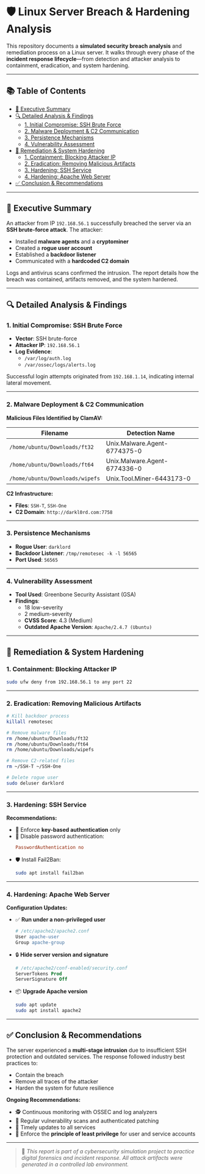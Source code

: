 # 🛡️ Linux Server Breach & Hardening Analysis

This repository documents a **simulated security breach analysis** and remediation process on a Linux server. It walks through every phase of the **incident response lifecycle**—from detection and attacker analysis to containment, eradication, and system hardening.

---

## 📚 Table of Contents

- [📌 Executive Summary](#-executive-summary)
- [🔍 Detailed Analysis & Findings](#-detailed-analysis--findings)
  - [1. Initial Compromise: SSH Brute Force](#1-initial-compromise-ssh-brute-force)
  - [2. Malware Deployment & C2 Communication](#2-malware-deployment--c2-communication)
  - [3. Persistence Mechanisms](#3-persistence-mechanisms)
  - [4. Vulnerability Assessment](#4-vulnerability-assessment)
- [🔧 Remediation & System Hardening](#-remediation--system-hardening)
  - [1. Containment: Blocking Attacker IP](#1-containment-blocking-attacker-ip)
  - [2. Eradication: Removing Malicious Artifacts](#2-eradication-removing-malicious-artifacts)
  - [3. Hardening: SSH Service](#3-hardening-ssh-service)
  - [4. Hardening: Apache Web Server](#4-hardening-apache-web-server)
- [✅ Conclusion & Recommendations](#-conclusion--recommendations)

---

## 📌 Executive Summary

An attacker from IP `192.168.56.1` successfully breached the server via an **SSH brute-force attack**. The attacker:

- Installed **malware agents** and a **cryptominer**
- Created a **rogue user account**
- Established a **backdoor listener**
- Communicated with a **hardcoded C2 domain**

Logs and antivirus scans confirmed the intrusion. The report details how the breach was contained, artifacts removed, and the system hardened.

---

## 🔍 Detailed Analysis & Findings

### 1. Initial Compromise: SSH Brute Force

- **Vector**: SSH brute-force  
- **Attacker IP**: `192.168.56.1`  
- **Log Evidence**:
  - `/var/log/auth.log`
  - `/var/ossec/logs/alerts.log`

Successful login attempts originated from `192.168.1.14`, indicating internal lateral movement.

---

### 2. Malware Deployment & C2 Communication

**Malicious Files Identified by ClamAV:**

| Filename                          | Detection Name                     |
|----------------------------------|------------------------------------|
| `/home/ubuntu/Downloads/ft32`    | Unix.Malware.Agent-6774375-0       |
| `/home/ubuntu/Downloads/ft64`    | Unix.Malware.Agent-6774336-0       |
| `/home/ubuntu/Downloads/wipefs`  | Unix.Tool.Miner-6443173-0          |

**C2 Infrastructure:**

- **Files**: `SSH-T`, `SSH-One`  
- **C2 Domain**: `http://darkl0rd.com:7758`

---

### 3. Persistence Mechanisms

- **Rogue User**: `darklord`  
- **Backdoor Listener**: `/tmp/remotesec -k -l 56565`  
- **Port Used**: `56565`

---

### 4. Vulnerability Assessment

- **Tool Used**: Greenbone Security Assistant (GSA)  
- **Findings**:
  - 18 low-severity
  - 2 medium-severity
  - **CVSS Score**: 4.3 (Medium)
  - **Outdated Apache Version**: `Apache/2.4.7 (Ubuntu)`

---

## 🔧 Remediation & System Hardening

### 1. Containment: Blocking Attacker IP

```bash
sudo ufw deny from 192.168.56.1 to any port 22
```

---

### 2. Eradication: Removing Malicious Artifacts

```bash
# Kill backdoor process
killall remotesec

# Remove malware files
rm /home/ubuntu/Downloads/ft32
rm /home/ubuntu/Downloads/ft64
rm /home/ubuntu/Downloads/wipefs

# Remove C2-related files
rm ~/SSH-T ~/SSH-One

# Delete rogue user
sudo deluser darklord
```

---

### 3. Hardening: SSH Service

**Recommendations:**

- 🔐 Enforce **key-based authentication** only  
- 🚫 Disable password authentication:
  ```ini
  PasswordAuthentication no
  ```
- 🛡️ Install Fail2Ban:
  ```bash
  sudo apt install fail2ban
  ```

---

### 4. Hardening: Apache Web Server

**Configuration Updates:**

- ✅ **Run under a non-privileged user**
  ```apache
  # /etc/apache2/apache2.conf
  User apache-user
  Group apache-group
  ```

- 🔒 **Hide server version and signature**
  ```apache
  # /etc/apache2/conf-enabled/security.conf
  ServerTokens Prod
  ServerSignature Off
  ```

- 📦 **Upgrade Apache version**
  ```bash
  sudo apt update
  sudo apt install apache2
  ```

---

## ✅ Conclusion & Recommendations

The server experienced a **multi-stage intrusion** due to insufficient SSH protection and outdated services. The response followed industry best practices to:

- Contain the breach  
- Remove all traces of the attacker  
- Harden the system for future resilience

**Ongoing Recommendations:**

- 🕵️ Continuous monitoring with OSSEC and log analyzers  
- 🔁 Regular vulnerability scans and authenticated patching  
- 📅 Timely updates to all services  
- 🔐 Enforce the **principle of least privilege** for user and service accounts

---

> 📝 _This report is part of a cybersecurity simulation project to practice digital forensics and incident response. All attack artifacts were generated in a controlled lab environment._
